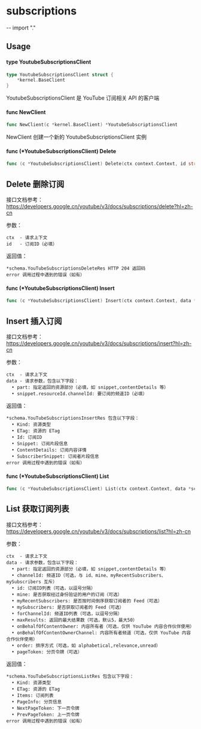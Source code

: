 # subscriptions
--
    import "."


## Usage

#### type YoutubeSubscriptionsClient

```go
type YoutubeSubscriptionsClient struct {
	*kernel.BaseClient
}
```

YoutubeSubscriptionsClient 是 YouTube 订阅相关 API 的客户端

#### func  NewClient

```go
func NewClient(c *kernel.BaseClient) *YoutubeSubscriptionsClient
```
NewClient 创建一个新的 YoutubeSubscriptionsClient 实例

#### func (*YoutubeSubscriptionsClient) Delete

```go
func (c *YoutubeSubscriptionsClient) Delete(ctx context.Context, id string) (*schema.YouTubeSubscriptionsDeleteRes, error)
```
## Delete 删除订阅

接口文档参考：
https://developers.google.cn/youtube/v3/docs/subscriptions/delete?hl=zh-cn

参数：

    ctx  - 请求上下文
    id   - 订阅ID（必填）

返回值：

    *schema.YouTubeSubscriptionsDeleteRes HTTP 204 返回码
    error 调用过程中遇到的错误（如有）

#### func (*YoutubeSubscriptionsClient) Insert

```go
func (c *YoutubeSubscriptionsClient) Insert(ctx context.Context, data *schema.YouTubeSubscriptionsInsertReq) (*schema.YouTubeSubscriptionsInsertRes, error)
```
## Insert 插入订阅

接口文档参考：
https://developers.google.cn/youtube/v3/docs/subscriptions/insert?hl=zh-cn

参数：

    ctx  - 请求上下文
    data - 请求参数，包含以下字段：
      • part: 指定返回的资源部分（必填，如 snippet,contentDetails 等）
      • snippet.resourceId.channelId: 要订阅的频道ID（必填）

返回值：

    *schema.YouTubeSubscriptionsInsertRes 包含以下字段：
      • Kind: 资源类型
      • ETag: 资源的 ETag
      • Id: 订阅ID
      • Snippet: 订阅片段信息
      • ContentDetails: 订阅内容详情
      • SubscriberSnippet: 订阅者片段信息
    error 调用过程中遇到的错误（如有）

#### func (*YoutubeSubscriptionsClient) List

```go
func (c *YoutubeSubscriptionsClient) List(ctx context.Context, data *schema.YouTubeSubscriptionsListReq) (*schema.YouTubeSubscriptionsListRes, error)
```
## List 获取订阅列表

接口文档参考： https://developers.google.cn/youtube/v3/docs/subscriptions/list?hl=zh-cn

参数：

    ctx  - 请求上下文
    data - 请求参数，包含以下字段：
      • part: 指定返回的资源部分（必填，如 snippet,contentDetails 等）
      • channelId: 频道ID（可选，与 id、mine、myRecentSubscribers、mySubscribers 互斥）
      • id: 订阅ID列表（可选，以逗号分隔）
      • mine: 是否获取经过身份验证的用户的订阅（可选）
      • myRecentSubscribers: 是否按时间倒序获取订阅者的 Feed（可选）
      • mySubscribers: 是否获取订阅者的 Feed（可选）
      • forChannelId: 频道ID列表（可选，以逗号分隔）
      • maxResults: 返回的最大结果数（可选，默认5，最大50）
      • onBehalfOfContentOwner: 内容所有者（可选，仅供 YouTube 内容合作伙伴使用）
      • onBehalfOfContentOwnerChannel: 内容所有者频道（可选，仅供 YouTube 内容合作伙伴使用）
      • order: 排序方式（可选，如 alphabetical,relevance,unread）
      • pageToken: 分页令牌（可选）

返回值：

    *schema.YouTubeSubscriptionsListRes 包含以下字段：
      • Kind: 资源类型
      • ETag: 资源的 ETag
      • Items: 订阅列表
      • PageInfo: 分页信息
      • NextPageToken: 下一页令牌
      • PrevPageToken: 上一页令牌
    error 调用过程中遇到的错误（如有）
